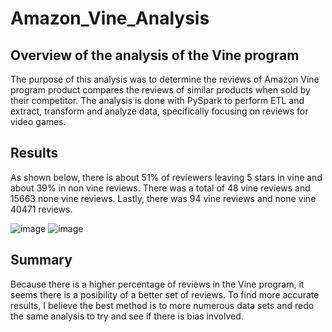 # Amazon_Vine_Analysis

## Overview of the analysis of the Vine program

The purpose of this analysis was to determine the reviews of Amazon Vine program product compares the reviews of similar products when sold by their competitor. The analysis is done with PySpark to perform ETL and extract, transform and analyze data, specifically focusing on reviews for video games.

## Results

As shown below, there is about 51% of reviewers leaving 5 stars in vine and about 39% in non vine reviews. There was a total of 48 vine reviews and 15663 none vine reviews. Lastly, there was 94 vine reviews and none vine 40471 reviews.

![image](https://user-images.githubusercontent.com/95547517/164423869-514ea23b-c648-4987-bb4b-180994fad18c.png)
![image](https://user-images.githubusercontent.com/95547517/164423978-09b28b5c-ec59-4864-83d0-d648083605fa.png)

## Summary

Because there is a higher percentage of reviews in the Vine program, it seems there is a posibility of a better set of reviews. To find more accurate results, I believe the best method is to more numerous data sets and redo the same analysis to try and see if there is bias involved. 

